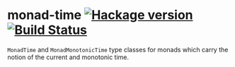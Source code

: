 # monad-time [![Hackage version](https://img.shields.io/hackage/v/monad-time.svg?label=Hackage)](https://hackage.haskell.org/package/monad-time) [![Build Status](https://secure.travis-ci.org/scrive/monad-time.svg?branch=master)](http://travis-ci.org/scrive/monad-time)

`MonadTime` and `MonadMonotonicTime` type classes for monads which carry the notion of the
current and monotonic time.
